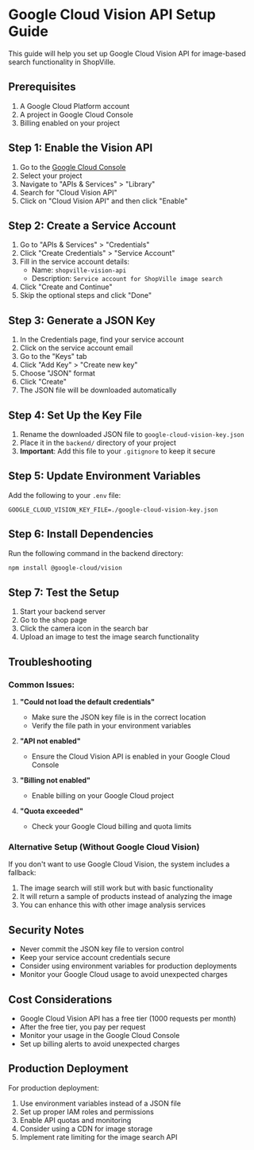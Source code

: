 # Google Cloud Vision API Setup Guide

This guide will help you set up Google Cloud Vision API for image-based search functionality in ShopVille.

## Prerequisites

1. A Google Cloud Platform account
2. A project in Google Cloud Console
3. Billing enabled on your project

## Step 1: Enable the Vision API

1. Go to the [Google Cloud Console](https://console.cloud.google.com/)
2. Select your project
3. Navigate to "APIs & Services" > "Library"
4. Search for "Cloud Vision API"
5. Click on "Cloud Vision API" and then click "Enable"

## Step 2: Create a Service Account

1. Go to "APIs & Services" > "Credentials"
2. Click "Create Credentials" > "Service Account"
3. Fill in the service account details:
   - Name: `shopville-vision-api`
   - Description: `Service account for ShopVille image search`
4. Click "Create and Continue"
5. Skip the optional steps and click "Done"

## Step 3: Generate a JSON Key

1. In the Credentials page, find your service account
2. Click on the service account email
3. Go to the "Keys" tab
4. Click "Add Key" > "Create new key"
5. Choose "JSON" format
6. Click "Create"
7. The JSON file will be downloaded automatically

## Step 4: Set Up the Key File

1. Rename the downloaded JSON file to `google-cloud-vision-key.json`
2. Place it in the `backend/` directory of your project
3. **Important**: Add this file to your `.gitignore` to keep it secure

## Step 5: Update Environment Variables

Add the following to your `.env` file:

```env
GOOGLE_CLOUD_VISION_KEY_FILE=./google-cloud-vision-key.json
```

## Step 6: Install Dependencies

Run the following command in the backend directory:

```bash
npm install @google-cloud/vision
```

## Step 7: Test the Setup

1. Start your backend server
2. Go to the shop page
3. Click the camera icon in the search bar
4. Upload an image to test the image search functionality

## Troubleshooting

### Common Issues:

1. **"Could not load the default credentials"**
   - Make sure the JSON key file is in the correct location
   - Verify the file path in your environment variables

2. **"API not enabled"**
   - Ensure the Cloud Vision API is enabled in your Google Cloud Console

3. **"Billing not enabled"**
   - Enable billing on your Google Cloud project

4. **"Quota exceeded"**
   - Check your Google Cloud billing and quota limits

### Alternative Setup (Without Google Cloud Vision)

If you don't want to use Google Cloud Vision, the system includes a fallback:

1. The image search will still work but with basic functionality
2. It will return a sample of products instead of analyzing the image
3. You can enhance this with other image analysis services

## Security Notes

- Never commit the JSON key file to version control
- Keep your service account credentials secure
- Consider using environment variables for production deployments
- Monitor your Google Cloud usage to avoid unexpected charges

## Cost Considerations

- Google Cloud Vision API has a free tier (1000 requests per month)
- After the free tier, you pay per request
- Monitor your usage in the Google Cloud Console
- Set up billing alerts to avoid unexpected charges

## Production Deployment

For production deployment:

1. Use environment variables instead of a JSON file
2. Set up proper IAM roles and permissions
3. Enable API quotas and monitoring
4. Consider using a CDN for image storage
5. Implement rate limiting for the image search API 